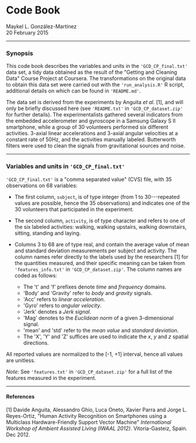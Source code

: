 # Code Book
Maykel L. González-Martínez  
20 February 2015  

----

### Synopsis

This code book describes the variables and units in the `'GCD_CP_final.txt'`
data set, a tidy data obtained as the result of the "Getting and Cleaning Data"
Course Project at Coursera.  The transformations on the original data to obtain
this data set were carried out with the `'run_analysis.R'` R script, additional
details on which can be found in `'README.md'`.

The data set is derived from the experiments by Anguita _et al._ [1], and will
only be briefly discussed here (see `'README.txt'` in `'GCD_CP_dataset.zip'`
for further details).
The experimentalists gathered several indicators from the embedded
accelerometer and gyroscope in a Samsung Galaxy S II smartphone, while a group 
of 30 volunteers performed six different activities.  3-axial linear accelerations
and 3-axial angular velocities at a constant rate of 50Hz, and the activities
manually labeled.  Butterworth filters were used to clean the signals from
gravitational sources and noise.

----

### Variables and units in `'GCD_CP_final.txt'`

`'GCD_CP_final.txt'` is a "comma separated value" (CVS) file, with 35
observations on 68 variables:

- The first column, `subject`, is of type integer (from 1 to 30---repeated
values are possible, hence the 35 observations) and indicates one of the 30
volunteers that participated in the experiment.

- The second column, `activity`, is of type character and refers to one of the
six labeled activities: walking, walking upstairs, walking downstairs, sitting,
standing and laying.

- Columns 3 to 68 are of type real, and contain the average value of mean and
standard deviation measurements per subject and activity.  The column names
refer directly to the labels used by the researchers [1] for the quantities
measured, and their specific meaning can be taken from `'features_info.txt'` in
`'GCD_CP_dataset.zip'`.  The column names are coded as follows:

    + The 't' and 'f' prefixes denote _time_ and _frequency_ domains.
    + 'Body' and 'Gravity' refer to _body_ and _gravity_ signals.
    + 'Acc' refers to _linear acceleration_.
    + 'Gyro' refers to _angular velocity_.
    + 'Jerk' denotes a _Jerk signal_.
    + 'Mag' denotes to the _Euclidean norm_ of a given 3-dimensional signal.
    + 'mean' and 'std' refer to the _mean value_ and _standard deviation_.
    + The 'X', 'Y' and 'Z' suffices are used to indicate the _x_, _y_ and _z_
    spatial directions.

All reported values are normalized to the [-1, +1] interval, hence all values
are unitless.

_Note:_ See `'features.txt'` in `'GCD_CP_dataset.zip'` for a full list of the
features measured in the experiment.

----

#### References

[1] Davide Anguita, Alessandro Ghio, Luca Oneto, Xavier Parra and Jorge L.
Reyes-Ortiz,
"Human Activity Recognition on Smartphones using a Multiclass Hardware-Friendly
Support Vector Machine"
_International Workshop of Ambient Assisted Living (IWAAL 2012)_.
Vitoria-Gasteiz, Spain. Dec 2012.
